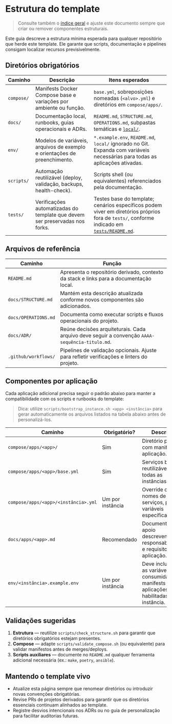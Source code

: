 # Estrutura do template

> Consulte também o [índice geral](./README.md) e ajuste este documento sempre que criar ou remover componentes estruturais.

Este guia descreve a estrutura mínima esperada para qualquer repositório que herde este template. Ele garante que scripts, documentação e pipelines consigam localizar recursos previsivelmente.

## Diretórios obrigatórios

| Caminho | Descrição | Itens esperados |
| --- | --- | --- |
| `compose/` | Manifests Docker Compose base e variações por ambiente ou função. | `base.yml`, sobreposições nomeadas (`<alvo>.yml`) e diretórios em `compose/apps/`. |
| `docs/` | Documentação local, runbooks, guias operacionais e ADRs. | `README.md`, `STRUCTURE.md`, `OPERATIONS.md`, subpastas temáticas e [`local/`](./local/README.md). |
| `env/` | Modelos de variáveis, arquivos de exemplo e orientações de preenchimento. | `*.example.env`, `README.md`, `local/` ignorado no Git. Expanda com variáveis necessárias para todas as aplicações ativadas. |
| `scripts/` | Automação reutilizável (deploy, validação, backups, health-check). | Scripts shell (ou equivalentes) referenciados pela documentação. |
| `tests/` | Verificações automatizadas do template que devem ser preservadas nos forks. | Testes base do template; cenários específicos podem viver em diretórios próprios fora de `tests/`, conforme indicado em [`tests/README.md`](../tests/README.md). |

## Arquivos de referência

| Caminho | Função |
| --- | --- |
| `README.md` | Apresenta o repositório derivado, contexto da stack e links para a documentação local.
| `docs/STRUCTURE.md` | Mantém esta descrição atualizada conforme novos componentes são adicionados.
| `docs/OPERATIONS.md` | Documenta como executar scripts e fluxos operacionais do projeto.
| `docs/ADR/` | Reúne decisões arquiteturais. Cada arquivo deve seguir a convenção `AAAA-sequência-titulo.md`.
| `.github/workflows/` | Pipelines de validação opcionais. Ajuste para refletir verificações e linters do projeto.

## Componentes por aplicação

Cada aplicação adicional precisa seguir o padrão abaixo para manter a compatibilidade com os scripts e runbooks do template:

> Dica: utilize `scripts/bootstrap_instance.sh <app> <instância>` para gerar automaticamente os arquivos listados na tabela abaixo antes de personalizá-los.

| Caminho | Obrigatório? | Descrição |
| --- | --- | --- |
| `compose/apps/<app>/` | Sim | Diretório próprio com manifests da aplicação. |
| `compose/apps/<app>/base.yml` | Sim | Serviços base reutilizáveis por todas as instâncias. |
| `compose/apps/<app>/<instância>.yml` | Um por instância | Override com nomes de serviços, portas e variáveis específicas. |
| `docs/apps/<app>.md` | Recomendado | Documento de apoio descrevendo responsabilidades e requisitos da aplicação. |
| `env/<instância>.example.env` | Um por instância | Deve incluir todas as variáveis consumidas pelos manifests das aplicações habilitadas para a instância. |

## Validações sugeridas

1. **Estrutura** — reutilize `scripts/check_structure.sh` para garantir que diretórios obrigatórios estejam presentes.
2. **Compose** — adapte `scripts/validate_compose.sh` (ou equivalente) para validar manifestos antes de merges/deploys.
3. **Scripts auxiliares** — documente no `README.md` qualquer ferramenta adicional necessária (ex.: `make`, `poetry`, `ansible`).

## Mantendo o template vivo

- Atualize esta página sempre que renomear diretórios ou introduzir novas convenções obrigatórias.
- Revise PRs de projetos derivados para garantir que os diretórios essenciais continuam alinhados ao template.
- Registre desvios intencionais nos ADRs ou no guia de personalização para facilitar auditorias futuras.
